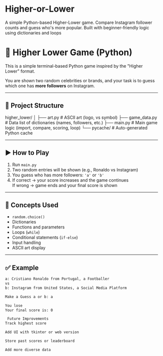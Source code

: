 # Higher-or-Lower
A simple Python-based Higher-Lower game. Compare Instagram follower counts and guess who's more popular. Built with beginner-friendly logic using dictionaries and loops

# 🔼 Higher Lower Game (Python)

This is a simple terminal-based Python game inspired by the "Higher Lower" format.

You are shown two random celebrities or brands, and your task is to guess which one has **more followers** on Instagram.

---

## 📁 Project Structure

higher_lower/
│
├── art.py # ASCII art (logo, vs symbol)
├── game_data.py # Data list of dictionaries (names, followers, etc.)
├── main.py # Main game logic (import, compare, scoring, loop)
└── pycache/ # Auto-generated Python cache


---

## ▶️ How to Play

1. Run `main.py`  
2. Two random entries will be shown (e.g., Ronaldo vs Instagram)
3. You guess who has more followers: `'a'` or `'b'`
4. If correct → your score increases and the game continues  
   If wrong → game ends and your final score is shown

---

## 🧠 Concepts Used

- `random.choice()`
- Dictionaries
- Functions and parameters
- Loops (`while`)
- Conditional statements (`if-else`)
- Input handling
- ASCII art display

---

## ✅ Example

```bash
a: Cristiano Ronaldo from Portugal, a Footballer
vs
b: Instagram from United States, a Social Media Platform

Make a Guess a or b: a

You lose
Your final score is: 0

 Future Improvements
Track highest score

Add UI with tkinter or web version

Store past scores or leaderboard

Add more diverse data
